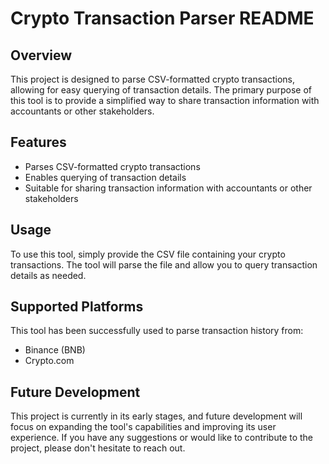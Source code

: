 # Crypto Transaction Parser README

## Overview
This project is designed to parse CSV-formatted crypto transactions, allowing for easy querying of transaction details. The primary purpose of this tool is to provide a simplified way to share transaction information with accountants or other stakeholders.

## Features
- Parses CSV-formatted crypto transactions
- Enables querying of transaction details
- Suitable for sharing transaction information with accountants or other stakeholders

## Usage
To use this tool, simply provide the CSV file containing your crypto transactions. The tool will parse the file and allow you to query transaction details as needed.

## Supported Platforms
This tool has been successfully used to parse transaction history from:
- Binance (BNB)
- Crypto.com

## Future Development
This project is currently in its early stages, and future development will focus on expanding the tool's capabilities and improving its user experience. If you have any suggestions or would like to contribute to the project, please don't hesitate to reach out.
